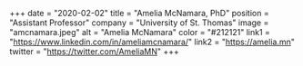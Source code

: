 +++ 
date = "2020-02-02" 
title = "Amelia McNamara, PhD" 
position = "Assistant Professor" 
company = "University of St. Thomas" 
image = "amcnamara.jpeg" 
alt = "Amelia McNamara" 
color = "#212121" 
link1 = "https://www.linkedin.com/in/ameliamcnamara/" 
link2 = "https://amelia.mn"
twitter = "https://twitter.com/AmeliaMN"
+++
